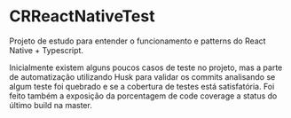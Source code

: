 # CRReactNativeTest

Projeto de estudo para entender o funcionamento e patterns do React Native + Typescript.

Inicialmente existem alguns poucos casos de teste no projeto, mas a parte de automatização utilizando Husk para validar os commits analisando se algum teste foi quebrado e se a cobertura de testes está satisfatória.
Foi feito também a exposição da porcentagem de code coverage a status do último build na master.

